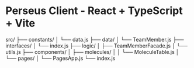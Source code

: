 # Perseus Client - React + TypeScript + Vite

src/
├── constants/
│   └── data.js
├── data/
│   └── TeamMember.js
├── interfaces/
│   └── index.js
├── logic/
│   ├── TeamMemberFacade.js
│   └── utils.js
├── components/
│   ├── molecules/
│   │   └── MoleculeTable.js
│   └── pages/
│       └── PagesApp.js
└── index.js




